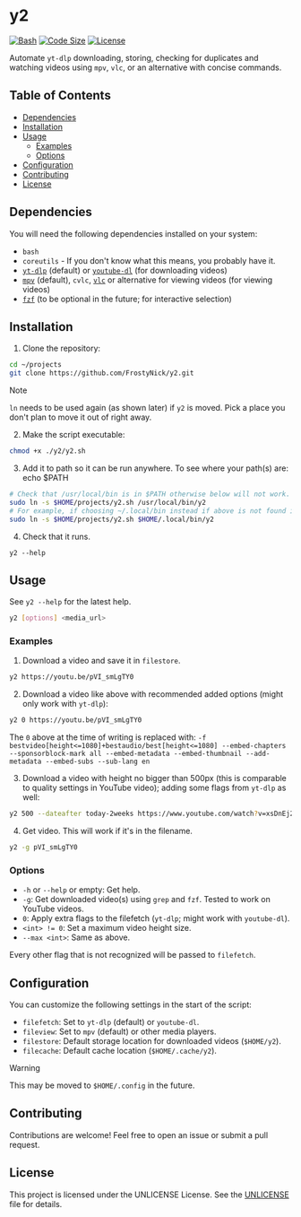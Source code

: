 # y2

[![Bash](https://img.shields.io/badge/Bash-3E7720?logo=gnubash&logoColor=FFF)](#)
[![Code Size](https://custom-icon-badges.demolab.com/github/languages/code-size/FrostyNick/y2?logo=file-code&logoColor=white)](#)
[![License](https://custom-icon-badges.herokuapp.com/github/license/FrostyNick/y2?logo=law&color=EA3423&labelColor=191724)](LICENSE)

Automate `yt-dlp` downloading, storing, checking for duplicates and watching videos using `mpv`, `vlc`, or an alternative with concise commands.

## Table of Contents

- [Dependencies](#dependencies)
- [Installation](#installation)
- [Usage](#usage)
  - [Examples](#examples)
  - [Options](#options)
- [Configuration](#configuration)
- [Contributing](#contributing)
- [License](#license)

## Dependencies

You will need the following dependencies installed on your system:

- `bash`
- `coreutils` - If you don't know what this means, you probably have it.
- [`yt-dlp`](https://github.com/yt-dlp/yt-dlp) (default) or [`youtube-dl`](https://github.com/youtube-dl/youtube-dl) (for downloading videos)
- [`mpv`](https://mpv.io/) (default), `cvlc`, [`vlc`](https://www.videolan.org/vlc/) or alternative for viewing videos (for viewing videos)
- [`fzf`](https://github.com/junegunn/fzf) (to be optional in the future; for interactive selection)

## Installation

1. Clone the repository:
  ```sh
  cd ~/projects
  git clone https://github.com/FrostyNick/y2.git
  ```

> [!NOTE]
> `ln` needs to be used again (as shown later) if `y2` is moved. Pick a place you don't plan to move it out of right away.

2. Make the script executable:
  ```sh
  chmod +x ./y2/y2.sh
  ```

3. Add it to path so it can be run anywhere. To see where your path(s) are: echo $PATH
  
  ```sh
  # Check that /usr/local/bin is in $PATH otherwise below will not work.
  sudo ln -s $HOME/projects/y2.sh /usr/local/bin/y2
  # For example, if choosing ~/.local/bin instead if above is not found in $PATH:
  sudo ln -s $HOME/projects/y2.sh $HOME/.local/bin/y2
  ```

4. Check that it runs.

  `y2 --help`

## Usage

See `y2 --help` for the latest help.

```sh
y2 [options] <media_url>
```

### Examples

1. Download a video and save it in `filestore`.
  ```sh
  y2 https://youtu.be/pVI_smLgTY0
  ```

2. Download a video like above with recommended added options (might only work with `yt-dlp`):
  ```sh
  y2 0 https://youtu.be/pVI_smLgTY0
  ```

  The `0` above at the time of writing is replaced with:
  `-f bestvideo[height<=1080]+bestaudio/best[height<=1080] --embed-chapters --sponsorblock-mark all --embed-metadata --embed-thumbnail --add-metadata --embed-subs --sub-lang en`

3. Download a video with height no bigger than 500px (this is comparable to quality settings in YouTube video); adding some flags from `yt-dlp` as well:
  ```sh
  y2 500 --dateafter today-2weeks https://www.youtube.com/watch?v=xsDnEj2Hx4Q
  ```

4. Get video. This will work if it's in the filename.
  ```sh
  y2 -g pVI_smLgTY0
  ```

### Options

- `-h` or `--help` or empty: Get help.
- `-g`: Get downloaded video(s) using `grep` and `fzf`. Tested to work on YouTube videos.
- `0`: Apply extra flags to the filefetch (`yt-dlp`; might work with `youtube-dl`).
- `<int> != 0`: Set a maximum video height size.
- `--max <int>`: Same as above.

Every other flag that is not recognized will be passed to `filefetch`.

## Configuration

You can customize the following settings in the start of the script:

- `filefetch`: Set to `yt-dlp` (default) or `youtube-dl`.
- `fileview`: Set to `mpv` (default) or other media players.
- `filestore`: Default storage location for downloaded videos (`$HOME/y2`).
- `filecache`: Default cache location (`$HOME/.cache/y2`).

> [!WARNING]  
> This may be moved to `$HOME/.config` in the future.

## Contributing

Contributions are welcome! Feel free to open an issue or submit a pull request.

## License

This project is licensed under the UNLICENSE License. See the [UNLICENSE](UNLICENSE) file for details.


